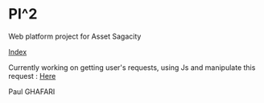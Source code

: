 # PI^2 
Web platform project for Asset Sagacity

[Index](https://goo.gl/yhjTXq)

Currently working on getting user's requests, using Js and manipulate this request : [Here](https://goo.gl/AVcmcR)

Paul GHAFARI

